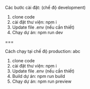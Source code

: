 Các bước cài đặt: (chế độ development)
1. clone code
2. cài đặt thư viện: npm i
3. Update file .env (nếu cần thiết)
4. Chạy dự án: npm run dev

===

Cách chạy tại chế độ production:
abc
1. clone code
2. cài đặt thư viện: npm i
3. Update file .env (nếu cần thiết)
4. Build dự án: npm run build
5. Chạy dự án: npm run preview
